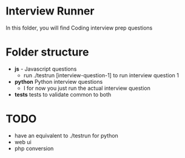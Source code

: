 # Interview Runner

In this folder, you will find Coding interview prep questions

# Folder structure

- **js** - Javascript questions
   - run ./testrun [interview-question-1] to run interview question 1
- **python** Python interview questions
   - I for now you just run the actual interview question 
- **tests** tests to validate common to both

# TODO

- have an equivalent to ./testrun for python
- web ui
- php conversion
